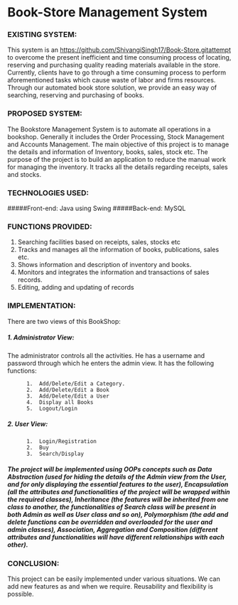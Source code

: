 # Book-Store Management System
### EXISTING SYSTEM:
This system is an https://github.com/ShivangiSingh17/Book-Store.gitattempt to overcome the present inefficient and time consuming process of locating, reserving and purchasing quality reading materials available in the store. Currently, clients have to go through a time consuming process to perform aforementioned tasks which cause waste of labor and firms resources. Through our automated book store solution, we provide an easy way of searching, reserving and purchasing of books.

### PROPOSED SYSTEM:
The Bookstore Management System is to automate all operations in a bookshop. Generally it includes the Order Processing, Stock Management and Accounts Management. The main objective of this project is to manage the details and information of Inventory, books, sales, stock etc. The purpose of the project is to build an application to reduce the manual work for managing the inventory. It tracks all the details regarding receipts, sales and stocks.

### TECHNOLOGIES USED:
#####Front-end: Java using Swing
#####Back-end: MySQL


### FUNCTIONS PROVIDED:
1.  Searching facilities based on receipts, sales, stocks etc
1.  Tracks and manages all the information of books, publications, sales etc.
1.  Shows information and description of inventory and books.
1.  Monitors and integrates the information and transactions of sales records.
1.  Editing, adding and updating of records


### IMPLEMENTATION:
There are two views of this BookShop:
##### 1.  Administrator View:
The administrator controls all the activities. He has  a username and password through which he enters the admin view. It has the following functions:
          
          1.  Add/Delete/Edit a Category.
          2.  Add/Delete/Edit a Book
          3.  Add/Delete/Edit a User
          4.  Display all Books
          5.  Logout/Login
##### 2.  User View:
          1.  Login/Registration
          2.  Buy
          3.  Search/Display


##### The project will be implemented using OOPs concepts such as Data Abstraction (used for hiding the details of the Admin view from the User, and for only displaying the essential features to the user), Encapsulation (all the attributes and functionalities of the project will be wrapped within the required classes), Inheritance (the features will be inherited from one class to another, the functionalities of Search class will be present in both Admin as well as User class and so on), Polymorphism (the add and delete functions can be overridden and overloaded for the user and admin classes), Association, Aggregation and Composition (different attributes and functionalities will have different relationships with each other).  


### CONCLUSION:
This project can be easily implemented under various situations. We can add new features as and when we require. Reusability and flexibility is possible. 
